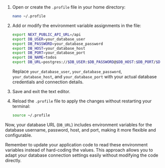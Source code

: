 1. Open or create the `.profile` file in your home directory:

    ```bash
    nano ~/.profile
    ```

2. Add or modify the environment variable assignments in the file:

    ```bash
    export NEXT_PUBLIC_API_URL=/api
    export DB_USER=your_database_user
    export DB_PASSWORD=your_database_password
    export DB_HOST=your_database_host
    export DB_PORT=your_database_port
    export DB_NAME=todos
    export DB_URL=postgres://$DB_USER:$DB_PASSWORD@$DB_HOST:$DB_PORT/$DB_NAME
    ```

   Replace `your_database_user`, `your_database_password`, `your_database_host`, and `your_database_port` with your actual database credentials and connection details.

3. Save and exit the text editor.

4. Reload the `.profile` file to apply the changes without restarting your terminal:

    ```bash
    source ~/.profile
    ```

Now, your database URL (`DB_URL`) includes environment variables for the database username, password, host, and port, making it more flexible and configurable.

Remember to update your application code to read these environment variables instead of hard-coding the values. This approach allows you to adapt your database connection settings easily without modifying the code directly.
